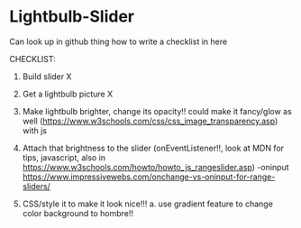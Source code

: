 # Lightbulb-Slider

Can look up in github thing how to write a checklist 
in here

CHECKLIST:

1. Build slider X
2. Get a lightbulb picture X
3. Make lightbulb brighter, change its opacity!! could make it fancy/glow as well (https://www.w3schools.com/css/css_image_transparency.asp) with js 
4. Attach that brightness to the slider (onEventListener!!, look at MDN for tips, javascript, also in https://www.w3schools.com/howto/howto_js_rangeslider.asp)
-oninput
https://www.impressivewebs.com/onchange-vs-oninput-for-range-sliders/

5. CSS/style it to make it look nice!!! 
    a. use gradient feature to change color background to hombre!!

